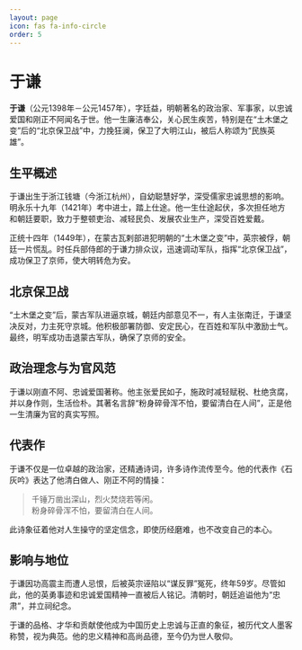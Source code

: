 ```yaml
---
layout: page
icon: fas fa-info-circle
order: 5
---
```


<!-- > Add Markdown syntax content to file `_tabs/about.md`{: .filepath } and it will show up on this page.
{: .prompt-tip } -->



# 于谦

**于谦**（公元1398年－公元1457年），字廷益，明朝著名的政治家、军事家，以忠诚爱国和刚正不阿闻名于世。他一生廉洁奉公，关心民生疾苦，特别是在“土木堡之变”后的“北京保卫战”中，力挽狂澜，保卫了大明江山，被后人称颂为“民族英雄”。

## 生平概述

于谦出生于浙江钱塘（今浙江杭州），自幼聪慧好学，深受儒家忠诚思想的影响。明永乐十九年（1421年）考中进士，踏上仕途。他一生仕途起伏，多次担任地方和朝廷要职，致力于整顿吏治、减轻民负、发展农业生产，深受百姓爱戴。

正统十四年（1449年），在蒙古瓦剌部进犯明朝的“土木堡之变”中，英宗被俘，朝廷一片慌乱。时任兵部侍郎的于谦力排众议，迅速调动军队，指挥“北京保卫战”，成功保卫了京师，使大明转危为安。

## 北京保卫战

“土木堡之变”后，蒙古军队进逼京城，朝廷内部意见不一，有人主张南迁，于谦坚决反对，力主死守京城。他积极部署防御、安定民心，在百姓和军队中激励士气。最终，明军成功击退蒙古军队，确保了京师的安全。

## 政治理念与为官风范

于谦以刚直不阿、忠诚爱国著称。他主张爱民如子，施政时减轻赋税、杜绝贪腐，并以身作则，生活俭朴。其著名言辞“粉身碎骨浑不怕，要留清白在人间”，正是他一生清廉为官的真实写照。

## 代表作

于谦不仅是一位卓越的政治家，还精通诗词，许多诗作流传至今。他的代表作《石灰吟》表达了他清白做人、刚正不阿的情操：

> 千锤万凿出深山，烈火焚烧若等闲。  
> 粉身碎骨浑不怕，要留清白在人间。

此诗象征着他对人生操守的坚定信念，即使历经磨难，也不改变自己的本心。

## 影响与地位

于谦因功高震主而遭人忌恨，后被英宗诬陷以“谋反罪”冤死，终年59岁。尽管如此，他的英勇事迹和忠诚爱国精神一直被后人铭记。清朝时，朝廷追谥他为“忠肃”，并立祠纪念。

于谦的品格、才华和贡献使他成为中国历史上忠诚与正直的象征，被历代文人墨客称赞，视为典范。他的忠义精神和高尚品德，至今仍为世人敬仰。
